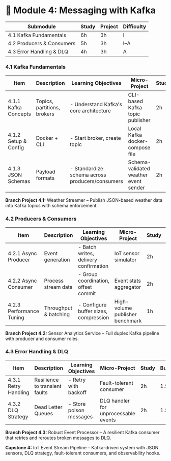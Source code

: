 # 📘 Module 4: Messaging with Kafka

| Submodule                 | Study | Project | Difficulty |
| ------------------------- | ----- | ------- | ---------- |
| 4.1 Kafka Fundamentals    | 6h    | 3h      | I          |
| 4.2 Producers & Consumers | 5h    | 3h      | I–A        |
| 4.3 Error Handling & DLQ  | 4h    | 3h      | A          |

### 4.1 Kafka Fundamentals

| Item                 | Description                 | Learning Objectives                             | Micro-Project                         | Study | Build | Level |
| -------------------- | --------------------------- | ----------------------------------------------- | ------------------------------------- | ----- | ----- | ----- |
| 4.1.1 Kafka Concepts | Topics, partitions, brokers | - Understand Kafka's core architecture          | CLI-based Kafka topic publisher       | 2h    | 1h    | I     |
| 4.1.2 Setup & Config | Docker + CLI                | - Start broker, create topic                    | Local Kafka docker-compose file       | 2h    | 1h    | I     |
| 4.1.3 JSON Schemas   | Payload formats             | - Standardize schema across producers/consumers | Schema-validated weather event sender | 2h    | 1h    | I     |

**Branch Project 4.1:** Weather Streamer – Publish JSON-based weather data into Kafka topics with schema enforcement.

### 4.2 Producers & Consumers

| Item                     | Description           | Learning Objectives                   | Micro-Project                   | Study | Build | Level |
| ------------------------ | --------------------- | ------------------------------------- | ------------------------------- | ----- | ----- | ----- |
| 4.2.1 Async Producer     | Event generation      | - Batch writes, delivery confirmation | IoT sensor simulator            | 2h    | 1.5h  | I     |
| 4.2.2 Async Consumer     | Process stream data   | - Group coordination, offset commit   | Event stats aggregator          | 2h    | 1.5h  | I     |
| 4.2.3 Performance Tuning | Throughput & batching | - Configure buffer sizes, compression | High-volume publisher benchmark | 1h    | 1h    | A     |

**Branch Project 4.2:** Sensor Analytics Service – Full duplex Kafka pipeline with producer and consumer roles.

### 4.3 Error Handling & DLQ

| Item                 | Description                    | Learning Objectives     | Micro-Project                        | Study | Build | Level |
| -------------------- | ------------------------------ | ----------------------- | ------------------------------------ | ----- | ----- | ----- |
| 4.3.1 Retry Handling | Resilience to transient faults | - Retry with backoff    | Fault-tolerant consumer              | 2h    | 1.5h  | A     |
| 4.3.2 DLQ Strategy   | Dead Letter Queues             | - Store poison messages | DLQ handler for unprocessable events | 2h    | 1.5h  | A     |

**Branch Project 4.3:** Robust Event Processor – A resilient Kafka consumer that retries and reroutes broken messages to DLQ.

**Capstone 4:** IoT Event Stream Pipeline – Kafka-driven system with JSON sensors, DLQ strategy, fault-tolerant consumers, and observability hooks.
